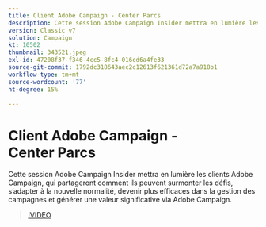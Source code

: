```yaml
---
title: Client Adobe Campaign - Center Parcs
description: Cette session Adobe Campaign Insider mettra en lumière les clients Adobe Campaign, qui partageront comment ils surmontent les défis, s’adaptent à la nouvelle normalité, deviennent plus... (Les descriptions doivent être comprises entre 60 et 160 caractères).
version: Classic v7
solution: Campaign
kt: 10502
thumbnail: 343521.jpeg
exl-id: 47208f37-f346-4cc5-8fc4-016cd6a4fe33
source-git-commit: 1792dc318643aec2c12613f621361d72a7a918b1
workflow-type: tm+mt
source-wordcount: '77'
ht-degree: 15%

---
```


# Client Adobe Campaign - Center Parcs

Cette session Adobe Campaign Insider mettra en lumière les clients Adobe Campaign, qui partageront comment ils peuvent surmonter les défis, s’adapter à la nouvelle normalité, devenir plus efficaces dans la gestion des campagnes et générer une valeur significative via Adobe Campaign.

>[!VIDEO](https://video.tv.adobe.com/v/343521/?quality=12&learn=on)
